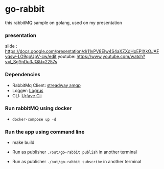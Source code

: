 # go-rabbit
this rabbitMQ sample on golang, used on my presentation

### presentation
slide : https://docs.google.com/presentation/d/11vPV8Elw4S4aXZXdHoEPIXkOJAFvqsw-LO9qoUpV-cw/edit
youtube: https://www.youtube.com/watch?v=l_SgYpDu3JQ&t=2257s

### Dependencies

 - RabbitMq Client: [streadway amqp](http://github.com/streadway/amqp/)
 - Logger: [Logrus](github.com/sirupsen/logrus)
 - CLI: [Urfave Cli](github.com/urfave/cli)

### Run rabbitMQ using docker
 - `docker-compose up -d`

### Run the app using command line
 - make build

 - Run as publisher `./out/go-rabbit publish` in another terminal

 - Run as publisher `./out/go-rabbit subscribe` in another terminal
